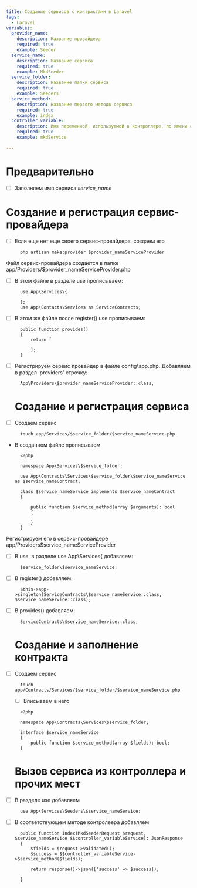 ```yaml
---
title: Создание сервисов с контрактами в Laravel
tags:
  - Laravel
variables:
  provider_name:
    description: Название провайдера
    required: true
    example: Seeder
  service_name:
    description: Название сервиса
    required: true
    example: MkdSeeder
  service_folder:
    description: Название папки сервиса
    required: true
    example: Seeders
  service_method:
    description: Название первого методв сервиса
    required: true
    example: index
  controller_variable:
    description: Имя переменной, используемой в контроллере, по имени сервиса, но с маленькой буквы
    required: true
    example: mkdService
    
---
```


# Предварительно
- [ ] Заполняем имя сервиса <var>service_name</var>

# Создание и регистрация сервис-провайдера

- [ ] Если еще нет еще своего сервис-провайдера, создаем его
  ```
    php artisan make:provider $provider_nameServiceProvider
  ```
Файл сервис-провайдера создается в папке app/Providers/$provider_nameServiceProvider.php

- [ ] В этом файле в разделе use прописываем:
  ```
    use App\Services\{

    };
    use App\Contacts\Services as ServiceContracts;
  ```
- [ ] В этом же файле после register() use прописываем:
  ```
    public function provides()
    {
        return [

        ];
    }
  ```

- [ ] Регистрируем сервис провайдер в файле config\app.php. Добавляем в раздел 'providers' строчку:
  ```
    App\Providers\$provider_nameServiceProvider::class,
  ```

  # Создание и регистрация сервиса

- [ ] Создаем сервис
  ```
    touch app/Services/$service_folder/$service_nameService.php
  ```

- В созданном файле прописываем
  ```
    <?php

    namespace App\Services\$service_folder;

    use App\Contracts\Services\$service_folder\$service_nameService as $service_nameContract;

    class $service_nameService implements $service_nameContract
    {

        public function $service_method(array $arguments): bool
        {

        }
    }
  ```

Регистрируем его в сервис-провайдере app/Providers\$service_nameServiceProvider 
- [ ] В use, в разделе use App\Services\{ добавляем:
  ```
    $service_folder\$service_nameService,
  ```

- [ ] В register() добавляем:
  ```
    $this->app->singleton(ServiceContracts\$service_nameService::class, $service_nameService::class);
  ```

- [ ] В provides() добавляем:
  ```
    ServiceContracts\$service_nameService::class,
  ```

  # Создание и заполнение контракта
- [ ] Создаем сервис
  ```
    touch app/Contracts/Services/$service_folder/$service_nameService.php
  ```

  - [ ] Вписываем в него
  ```
    <?php

    namespace App\Contracts\Services\$service_folder;

    interface $service_nameService
    {
        public function $service_method(array $fields): bool;
    }
  ```

  # Вызов сервиса из контроллера и прочих мест
- [ ] В разделе use добавляем 
  ```
    use App\Services\Seeders\$service_nameService;
  ```

- [ ] В соответствующем методе контролеера добавляем 
  ```
    public function index(MkdSeederRequest $request, $service_nameService $$controller_variableService): JsonResponse
    {
        $fields = $request->validated();
        $success = $$controller_variableService->$service_method($fields);
    
        return response()->json(['success' => $success]);

    }
  ```